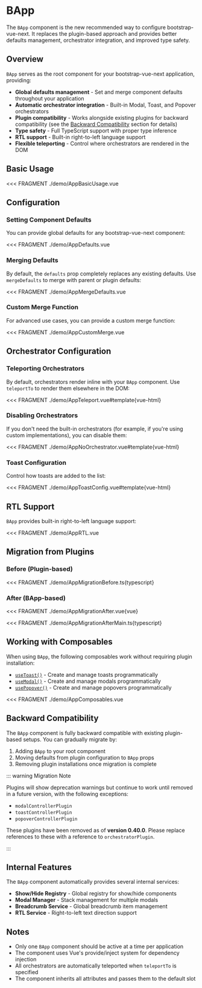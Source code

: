 # BApp

<PageHeader>

The `BApp` component is the new recommended way to configure bootstrap-vue-next. It replaces the plugin-based approach and provides better defaults management, orchestrator integration, and improved type safety.

</PageHeader>

## Overview

`BApp` serves as the root component for your bootstrap-vue-next application, providing:

- **Global defaults management** - Set and merge component defaults throughout your application
- **Automatic orchestrator integration** - Built-in Modal, Toast, and Popover orchestrators
- **Plugin compatibility** - Works alongside existing plugins for backward compatibility (see the [Backward Compatibility](#backward-compatibility) section for details)
- **Type safety** - Full TypeScript support with proper type inference
- **RTL support** - Built-in right-to-left language support
- **Flexible teleporting** - Control where orchestrators are rendered in the DOM

## Basic Usage

<<< FRAGMENT ./demo/AppBasicUsage.vue

## Configuration

### Setting Component Defaults

You can provide global defaults for any bootstrap-vue-next component:

<<< FRAGMENT ./demo/AppDefaults.vue

### Merging Defaults

By default, the `defaults` prop completely replaces any existing defaults. Use `mergeDefaults` to merge with parent or plugin defaults:

<<< FRAGMENT ./demo/AppMergeDefaults.vue

### Custom Merge Function

For advanced use cases, you can provide a custom merge function:

<<< FRAGMENT ./demo/AppCustomMerge.vue

## Orchestrator Configuration

### Teleporting Orchestrators

By default, orchestrators render inline with your `BApp` component. Use `teleportTo` to render them elsewhere in the DOM:

<<< FRAGMENT ./demo/AppTeleport.vue#template{vue-html}

### Disabling Orchestrators

If you don't need the built-in orchestrators (for example, if you're using custom implementations), you can disable them:

<<< FRAGMENT ./demo/AppNoOrchestrator.vue#template{vue-html}

### Toast Configuration

Control how toasts are added to the list:

<<< FRAGMENT ./demo/AppToastConfig.vue#template{vue-html}

## RTL Support

`BApp` provides built-in right-to-left language support:

<<< FRAGMENT ./demo/AppRTL.vue

## Migration from Plugins

### Before (Plugin-based)

<<< FRAGMENT ./demo/AppMigrationBefore.ts{typescript}

### After (BApp-based)

<<< FRAGMENT ./demo/AppMigrationAfter.vue{vue}

<<< FRAGMENT ./demo/AppMigrationAfterMain.ts{typescript}

## Working with Composables

When using `BApp`, the following composables work without requiring plugin installation:

- [`useToast()`](/docs/composables/useToast) - Create and manage toasts programmatically
- [`useModal()`](/docs/composables/useModal) - Create and manage modals programmatically
- [`usePopover()`](/docs/composables/usePopover) - Create and manage popovers programmatically

<<< FRAGMENT ./demo/AppComposables.vue

## Backward Compatibility

The `BApp` component is fully backward compatible with existing plugin-based setups. You can gradually migrate by:

1. Adding `BApp` to your root component
2. Moving defaults from plugin configuration to `BApp` props
3. Removing plugin installations once migration is complete

::: warning Migration Note

Plugins will show deprecation warnings but continue to work until removed in a future version, with
the following exceptions:

- `modalControllerPlugin`
- `toastControllerPlugin`
- `popoverControllerPlugin`

These plugins have been removed as of **version 0.40.0**.
Please replace references to these with a reference to `orchestratorPlugin`.

:::

## Internal Features

The `BApp` component automatically provides several internal services:

- **Show/Hide Registry** - Global registry for show/hide components
- **Modal Manager** - Stack management for multiple modals
- **Breadcrumb Service** - Global breadcrumb item management
- **RTL Service** - Right-to-left text direction support

## Notes

- Only one `BApp` component should be active at a time per application
- The component uses Vue's provide/inject system for dependency injection
- All orchestrators are automatically teleported when `teleportTo` is specified
- The component inherits all attributes and passes them to the default slot

<ComponentReference :data="data" />

<script setup lang="ts">
import {data} from '../../data/components/app.data'
</script>
